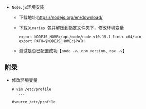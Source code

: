 - `Node.js`环境安装

  - 下载地址:https://nodejs.org/en/download/

  - 下载`Binaries `包并解压到指定文件夹下，修改环境变量

    ```shell
    export NODEJS_HOME=/opt/node/node-v10.15.1-linux-x64/bin
    export PATH=$NODEJS_HOME:$PATH
    ```

  - 测试是否已配置成功【`node -v`、`npm version`、`npx -v`】

## 附录

- 修改环境变量

  ```shell
  # vim /etc/profile
     ...
     
  #source /etc/profile
  ```

